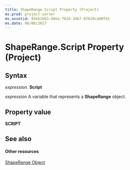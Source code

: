 ```yaml
---
title: ShapeRange.Script Property (Project)
ms.prod: project-server
ms.assetid: 83eb1b63-d4ea-762d-34b7-07629ca00fd1
ms.date: 06/08/2017
---
```



# ShapeRange.Script Property (Project)


## Syntax

 _expression_. **Script**

 _expression_ A variable that represents a **ShapeRange** object.


## Property value

 **SCRIPT**


## See also


#### Other resources


[ShapeRange Object](Project.shaperange.md)
